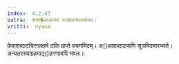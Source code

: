 ```yaml
---
index:  4.2.47
sutra:  केशा�आआभ्यां यञ्छावन्यतरस्याम्।
vritti:  nyasa
---
```


केशशब्दादचित्तलक्षमे ठकि प्राप्ते वचनमिदम्। अ()आशब्दादप्यणि सूत्रमिदमारभ्यते। अन्यतरस्यांग्रहमाट्()ठगणावपि भवतः॥
